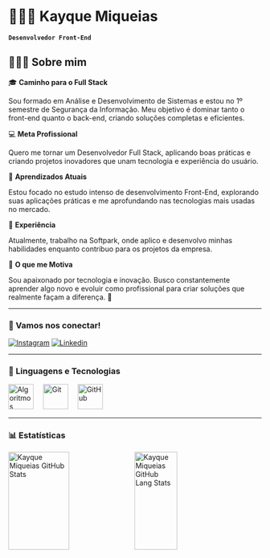 # 🧑🏻‍💻 Kayque Miqueias

**`Desenvolvedor Front-End`**

## 👨🏻‍💻 Sobre mim  

🎓 **Caminho para o Full Stack**  

Sou formado em Análise e Desenvolvimento de Sistemas e estou no 1º semestre de Segurança da Informação. Meu objetivo é dominar tanto o front-end quanto o back-end, criando soluções completas e eficientes.  

💻 **Meta Profissional**  

Quero me tornar um Desenvolvedor Full Stack, aplicando boas práticas e criando projetos inovadores que unam tecnologia e experiência do usuário.  

🤖 **Aprendizados Atuais**  

Estou focado no estudo intenso de desenvolvimento Front-End, explorando suas aplicações práticas e me aprofundando nas tecnologias mais usadas no mercado.  

💼 **Experiência**  

Atualmente, trabalho na Softpark, onde aplico e desenvolvo minhas habilidades enquanto contribuo para os projetos da empresa.  

🌟 **O que me Motiva** 
 
Sou apaixonado por tecnologia e inovação. Busco constantemente aprender algo novo e evoluir como profissional para criar soluções que realmente façam a diferença. 🚀  

---

### 📱 Vamos nos conectar!  

[![Instagram](https://img.shields.io/badge/Instagram-E4405F?style=for-the-badge&logo=instagram&logoColor=white)](https://www.instagram.com/kayque.mab/)
[![Linkedin](https://img.shields.io/badge/LinkedIn-0077B5?style=for-the-badge&logo=linkedin&logoColor=white)](https://www.linkedin.com/in/kayque-miqueias-463581326/)  

---

### 🤖 Linguagens e Tecnologias  

<div align="left">  
  <img height="50" title="Algoritmos" src="https://cdn.jsdelivr.net/gh/devicons/devicon@latest/icons/thealgorithms/thealgorithms-original.svg" alt="Algoritmos" style="margin-right: 15px;">  
  <img height="50" title="Git" src="https://cdn.jsdelivr.net/gh/devicons/devicon@latest/icons/git/git-original.svg" alt="Git" style="margin-right: 15px;">  
  <img height="50" title="GitHub" src="https://cdn.jsdelivr.net/gh/devicons/devicon@latest/icons/github/github-original.svg" alt="GitHub" style="margin-right: 15px;">  
</div>  

---

### 📊 Estatísticas  

<div align="left">  
  <img width="49%" height="195px" src="https://github-readme-stats.vercel.app/api?username=kayquemab&theme=tokyonight" alt="Kayque Miqueias GitHub Stats"/>  
  <img width="41%" height="195px" src="https://github-readme-stats.vercel.app/api/top-langs/?username=kayquemab&layout=compact&theme=tokyonight&hide-border=true" alt="Kayque Miqueias GitHub Lang Stats"/>  
</div>  
